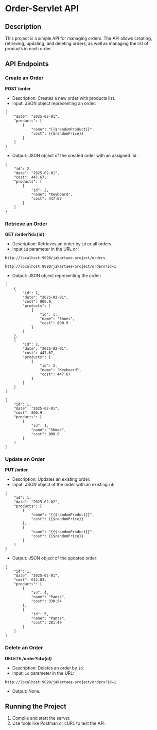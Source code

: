 # Order-Servlet API

## Description
This project is a simple API for managing orders. The API allows creating, retrieving, updating, and deleting orders, as well as managing the list of products in each order.

## API Endpoints

### Create an Order
**POST /order**
- Description: Creates a new order with products list.
- Input: JSON object representing an order:
```
{
    "date": "2025-02-01",
    "products": [
        {
            "name": "{{$randomProduct}}",
            "cost": {{$randomPrice}}
        }
    ]
}
```
- Output: JSON object of the created order with an assigned `id:
```
{
    "id": 2,
    "date": "2025-02-01",
    "cost": 447.67,
    "products": [
        {
            "id": 2,
            "name": "Keyboard",
            "cost": 447.67
        }
    ]
}
```

### Retrieve an Order
**GET /order?id={id}**
- Description: Retrieves an order by `id` or all orders.
- Input `id` parameter in the URL or :
```
http://localhost:9090/jakartaee-project/orders
```
```
http://localhost:9090/jakartaee-project/orders?id=1
```
- Output: JSON object representing the order:
```
[
    {
        "id": 1,
        "date": "2025-02-01",
        "cost": 800.9,
        "products": [
            {
                "id": 1,
                "name": "Shoes",
                "cost": 800.9
            }
        ]
    },
    {
        "id": 2,
        "date": "2025-02-01",
        "cost": 447.67,
        "products": [
            {
                "id": 2,
                "name": "Keyboard",
                "cost": 447.67
            }
        ]
    }
]
```
```
{
    "id": 1,
    "date": "2025-02-01",
    "cost": 800.9,
    "products": [
        {
            "id": 1,
            "name": "Shoes",
            "cost": 800.9
        }
    ]
}
```

### Update an Order
**PUT /order**
- Description: Updates an existing order.
- Input: JSON object of the order with an existing `id`:
```
{
    "id": 1,
    "date": "2025-02-02",
    "products": [
        {
            "name": "{{$randomProduct}}",
            "cost": {{$randomPrice}}
        },
        {
            "name": "{{$randomProduct}}",
            "cost": {{$randomPrice}}
        }
    ]
}
```
- Output: JSON object of the updated order:
```
{
    "id": 1,
    "date": "2025-02-01",
    "cost": 612.03,
    "products": [
        {
            "id": 4,
            "name": "Pants",
            "cost": 330.54
        },
        {
            "id": 5,
            "name": "Pants",
            "cost": 281.49
        }
    ]
}
```

### Delete an Order
**DELETE /order?id={id}**
- Description: Deletes an order by `id`.
- Input: `id` parameter in the URL:
```
http://localhost:9090/jakartaee-project/orders?id=1
```
- Output: None.

## Running the Project
1. Compile and start the server.
2. Use tools like Postman or cURL to test the API.